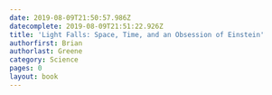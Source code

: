 ```yaml
---
date: 2019-08-09T21:50:57.986Z
datecomplete: 2019-08-09T21:51:22.926Z
title: 'Light Falls: Space, Time, and an Obsession of Einstein'
authorfirst: Brian
authorlast: Greene
category: Science
pages: 0
layout: book
---
```



